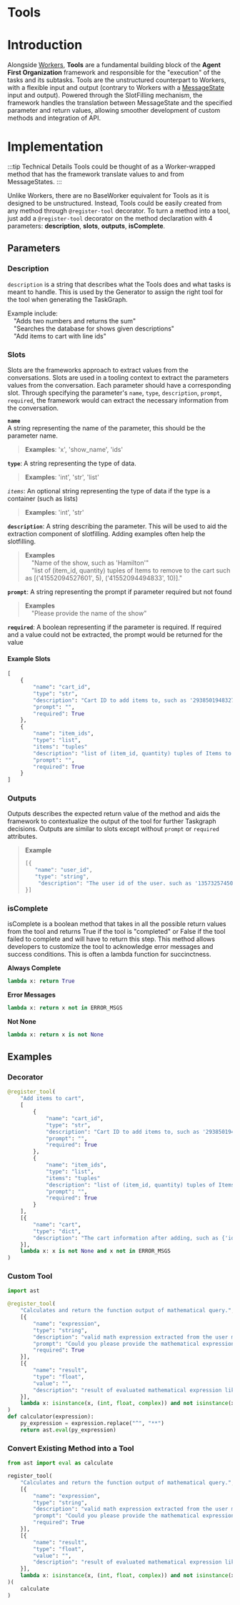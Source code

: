 # Tools

# Introduction
Alongside [Workers](./Workers), **Tools** are a fundamental building block of the **Agent First Organization** framework and responsible for the "execution" of the tasks and its subtasks. Tools are the unstructured counterpart to Workers, with a flexible input and output (contrary to Workers with a [MessageState](./MessageState.md) input and output). Powered through the SlotFilling mechanism, the framework handles the translation between MessageState and the specified parameter and return values, allowing smoother development of custom methods and integration of API. 

# Implementation
:::tip  Technical Details
Tools could be thought of as a Worker-wrapped method that has the framework translate values to and from MessageStates.
:::

Unlike Workers, there are no BaseWorker equivalent for Tools as it is designed to be unstructured. Instead, Tools could be easily created from any method through `@register-tool` decorator. To turn a method into a tool, just add a `@register-tool` decorator on the method declaration with 4 parameters: **description**, **slots**, **outputs**, **isComplete**.

## Parameters
### Description
`description` is a string that describes what the Tools does and what tasks is meant to handle. This is used by the Generator to assign the right tool for the tool when generating the TaskGraph.

Example include:\
&emsp;"Adds two numbers and returns the sum"\
&emsp;"Searches the database for shows given descriptions"\
&emsp;"Add items to cart with line ids"

### Slots
Slots are the frameworks approach to extract values from the conversations. Slots are used in a tooling context to extract the parameters values from the conversation. Each parameter should have a corresponding slot. Through specifying the parameter's `name`, `type`, `description`, `prompt`, `required`, the framework would can extract the necessary information from the conversation. 

**`name`**\
A string representing the name of the parameter, this should be the parameter name.
> **Examples**: 'x', 'show_name', 'ids'

**`type`**: A string representing the type of data. 
> **Examples**: 'int', 'str', 'list'

*`items`*: An optional string representing the type of data if the type is a container (such as lists)
> **Examples**: 'int', 'str'

**`description`**: A string describing the parameter. This will be used to aid the extraction component of slotfilling. Adding examples often help the slotfilling.
> **Examples**\
> &emsp;"Name of the show, such as 'Hamilton'"\
> &emsp;"list of (item_id, quantity) tuples of Items to remove to the cart such as [('41552094527601', 5), ('41552094494833', 10)]."

**`prompt`**: A string representing the prompt if parameter required but not found
> **Examples**\
> &emsp;"Please provide the name of the show"

**`required`**: A boolean representing if the parameter is required. If required and a value could not be extracted, the prompt would be returned for the value

#### Example Slots
```py
[
    {
        "name": "cart_id",
        "type": "str",
        "description": "Cart ID to add items to, such as '2938501948327'",
        "prompt": "",
        "required": True
    },
    {
        "name": "item_ids",
        "type": "list",
        "items": "tuples"
        "description": "list of (item_id, quantity) tuples of Items to add to the cart such as [('41552094527601', 5), ('41552094494833', 10)].",
        "prompt": "",
        "required": True
    }
]
```

### Outputs
Outputs describes the expected return value of the method and aids the framework to contextualize the output of the tool for further Taskgraph decisions. Outputs are similar to slots except without `prompt` or `required` attributes.

> **Example**
> ```py 
> [{
>    "name": "user_id",
>    "type": "string",
>     "description": "The user id of the user. such as '13573257450893'.",
> }]
> ```

### isComplete
isComplete is a boolean method that takes in all the possible return values from the tool and returns True if the tool is "completed" or False if the tool failed to complete and will have to return this step. This method allows developers to customize the tool to acknowledge error messages and success conditions. This is often a lambda function for succinctness.

**Always Complete**
```py
lambda x: return True
```

**Error Messages**
```py
lambda x: return x not in ERROR_MSGS
```

**Not None**
```py
lambda x: return x is not None
```

## Examples
### Decorator
```py
@register_tool(
    "Add items to cart",
    [
        {
            "name": "cart_id",
            "type": "str",
            "description": "Cart ID to add items to, such as '2938501948327'",
            "prompt": "",
            "required": True
        },
        {
            "name": "item_ids",
            "type": "list",
            "items": "tuples"
            "description": "list of (item_id, quantity) tuples of Items to add to the cart such as [('41552094527601', 5), ('41552094494833', 10)].",
            "prompt": "",
            "required": True
        }
    ],
    [{
        "name": "cart",
        "type": "dict",
        "description": "The cart information after adding, such as {'id': 'sample_cart', 'items': {'41552094527601': 5, '41552094494833': 10\}\}.",
    }],
    lambda x: x is not None and x not in ERROR_MSGS
)
```

### Custom Tool
```py
import ast

@register_tool(
    "Calculates and return the function output of mathematical query.",
    [{
        "name": "expression",
        "type": "string",
        "description": "valid math expression extracted from the user message expressed with only numerical digits and these special characters ['(', ')', '+', '-', '*', '/', '%', '^'], like '21 * 2'",
        "prompt": "Could you please provide the mathematical expression?",
        "required": True
    }],
    [{
        "name": "result",
        "type": "float",
        "value": "",
        "description": "result of evaluated mathematical expression like 42",
    }],
    lambda x: isinstance(x, (int, float, complex)) and not isinstance(x, bool)
)
def calculator(expression):
    py_expression = expression.replace("^", "**")
    return ast.eval(py_expression)
```

### Convert Existing Method into a Tool
```py
from ast import eval as calculate

register_tool(
    "Calculates and return the function output of mathematical query.",
    [{
        "name": "expression",
        "type": "string",
        "description": "valid math expression extracted from the user message expressed with only numerical digits and these special characters ['(', ')', '+', '-', '*', '/', '%', '^'], like '21 * 2'",
        "prompt": "Could you please provide the mathematical expression?",
        "required": True
    }],
    [{
        "name": "result",
        "type": "float",
        "value": "",
        "description": "result of evaluated mathematical expression like 42",
    }],
    lambda x: isinstance(x, (int, float, complex)) and not isinstance(x, bool)
)(
    calculate
)
```